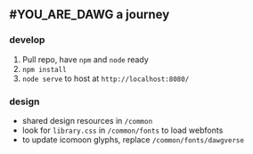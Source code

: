 #YOU_ARE_DAWG
a journey
---


### develop
1. Pull repo, have `npm` and `node` ready
2. `npm install`
3. `node serve` to host at `http://localhost:8080/`


### design
* shared design resources in `/common` 
* look for `library.css` in `/common/fonts` to load webfonts
* to update icomoon glyphs, replace `/common/fonts/dawgverse` 
